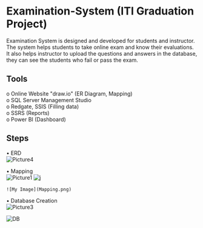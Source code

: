 # Examination-System (ITI Graduation Project)
Examination System is designed and developed for students and instructor. The system helps students to take online exam and know their evaluations.<br /> 
It also helps instructor to upload the questions and answers in the database, they can see the students who fail or pass the exam.

## Tools
o	Online Website "draw.io" (ER Diagram, Mapping) <br />
o	SQL Server Management Studio <br />
o	Redgate, SSIS (Filling data) <br />
o	SSRS (Reports) <br />
o	Power BI (Dashboard) <br />

## Steps
•	ERD <br />
   ![Picture4](https://user-images.githubusercontent.com/57462948/227803802-4e43e8d5-6b09-4cc6-84b9-d8a02e1fa6fa.png)

•	Mapping <br />
![Picture1](https://user-images.githubusercontent.com/57462948/227789055-72ffd34b-8d82-4f66-9b9f-562ab10790f7.png)
![j](https://user-images.githubusercontent.com/57462948/227789167-3e565937-9a6f-49ff-93fa-0a39f59c13fa.png)

    ![My Image](Mapping.png)
•	Database Creation <br />
![Picture3](https://user-images.githubusercontent.com/57462948/227789360-8967f360-7680-4c51-bb6c-0babf9d1c950.png)


![DB](https://user-images.githubusercontent.com/57462948/227788838-e0ae2988-cc78-4c2c-9d7e-03bf2da3db39.png)
